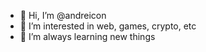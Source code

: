 - 👋 Hi, I’m @andreicon
- 👀 I’m interested in web, games, crypto, etc
- 🌱 I’m always learning new things

<!--
**andreicon/andreicon** is a ✨ _special_ ✨ repository because its `README.md` (this file) appears on your GitHub profile.
-->

